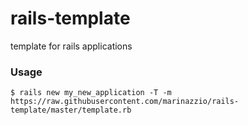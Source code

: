 # rails-template
template for rails applications

### Usage
```console
$ rails new my_new_application -T -m https://raw.githubusercontent.com/marinazzio/rails-template/master/template.rb
```
